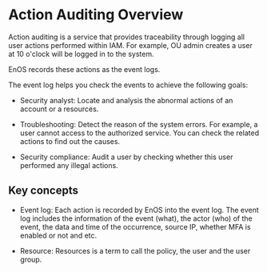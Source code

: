 # Action Auditing Overview

Action auditing is a service that provides traceability through logging all user actions performed within IAM. For example, OU admin creates a user at 10 o'clock will be logged in to the system.

EnOS records these actions as the event logs.

The event log helps you check the events to achieve the following goals:

- Security analyst:
  Locate and analysis the abnormal actions of an account or a resources.

- Troubleshooting:
  Detect the reason of the system errors.
  For example, a user cannot access to the authorized service. You can check the related actions to find out the causes.

- Security compliance:
  Audit a user by checking whether this user performed any illegal actions.

## Key concepts

- Event log: Each action is recorded by EnOS into the  event log. The event log includes the information of the event (what), the actor (who) of the event, the data and time of the occurrence, source IP, whether MFA is enabled or not and etc.

- Resource: Resources is a term to call the policy, the user and the user group.
